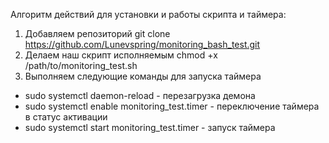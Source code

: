 Алгоритм действий для установки и работы скрипта и таймера:
1) Добавляем репозиторий git clone https://github.com/Lunevspring/monitoring_bash_test.git 
2) Делаем наш скрипт исполняемым chmod +x /path/to/monitoring_test.sh
3) Выполняем следующие команды для запуска таймера
 - sudo systemctl daemon-reload - перезагрузка демона
 - sudo systemctl enable monitoring_test.timer - переключение таймера в статус активации
 - sudo systemctl start monitoring_test.timer - запуск таймера
